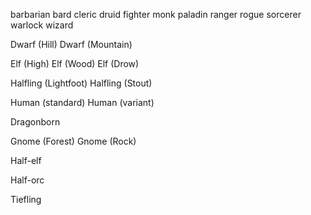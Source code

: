 barbarian
bard
cleric
druid
fighter
monk
paladin
ranger
rogue
sorcerer
warlock
wizard

Dwarf (Hill)
Dwarf (Mountain)

Elf (High)
Elf (Wood)
Elf (Drow)

Halfling (Lightfoot)
Halfling (Stout)

Human (standard)
Human (variant)

Dragonborn

Gnome (Forest)
Gnome (Rock)

Half-elf

Half-orc

Tiefling
